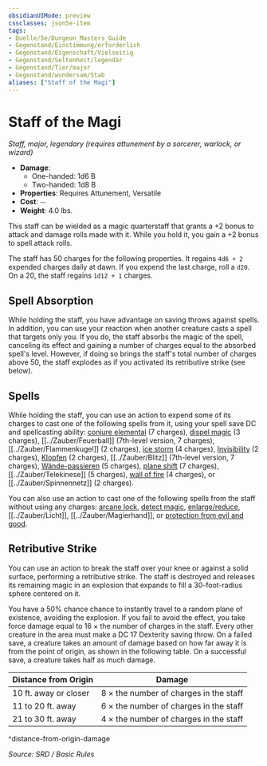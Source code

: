```yaml
---
obsidianUIMode: preview
cssclasses: json5e-item
tags:
- Quelle/5e/Dungeon_Masters_Guide
- Gegenstand/Einstimmung/erforderlich
- Gegenstand/Eigenschaft/Vielseitig
- Gegenstand/Seltenheit/legendär
- Gegenstand/Tier/major
- Gegenstand/wundersam/Stab
aliases: ["Staff of the Magi"]
---
```

# Staff of the Magi
*Staff, major, legendary (requires attunement by a sorcerer, warlock, or wizard)*  

- **Damage**:
  - One-handed: 1d6 B
  - Two-handed: 1d8 B
- **Properties**: Requires Attunement, Versatile
- **Cost**: ⏤
- **Weight**: 4.0 lbs.

This staff can be wielded as a magic quarterstaff that grants a +2 bonus to attack and damage rolls made with it. While you hold it, you gain a +2 bonus to spell attack rolls.

The staff has 50 charges for the following properties. It regains `4d6 + 2` expended charges daily at dawn. If you expend the last charge, roll a `d20`. On a 20, the staff regains `1d12 + 1` charges.

## Spell Absorption

While holding the staff, you have advantage on saving throws against spells. In addition, you can use your reaction when another creature casts a spell that targets only you. If you do, the staff absorbs the magic of the spell, canceling its effect and gaining a number of charges equal to the absorbed spell's level. However, if doing so brings the staff's total number of charges above 50, the staff explodes as if you activated its retributive strike (see below).

## Spells

While holding the staff, you can use an action to expend some of its charges to cast one of the following spells from it, using your spell save DC and spellcasting ability: [conjure elemental](../Zauber/Elementar-beschwören.md) (7 charges), [dispel magic](Magie%20bannen.md) (3 charges), [[../Zauber/Feuerball]] (7th-level version, 7 charges), [[../Zauber/Flammenkugel]] (2 charges), [ice storm](../Zauber/Eissturm.md) (4 charges), [Invisibility](Verschiedenes/Archiv/DND/Archiv/Wiki/Invisibility.md) (2 charges), [Klopfen](../Zauber/Klopfen.md) (2 charges), [[../Zauber/Blitz]] (7th-level version, 7 charges), [Wände-passieren](../Zauber/Wände-passieren.md) (5 charges), [plane shift](../Zauber/Ebenenwechsel.md) (7 charges), [[../Zauber/Telekinese]] (5 charges), [wall of fire](../Zauber/Feuerwand.md) (4 charges), or [[../Zauber/Spinnennetz]] (2 charges).

You can also use an action to cast one of the following spells from the staff without using any charges: [arcane lock](Arkanes%20Schloss.md), [detect magic](Magie%20entdecken.md), [enlarge/reduce](../Zauber/Vergrößern-Verkleinern.md), [[../Zauber/Licht]], [[../Zauber/Magierhand]], or [protection from evil and good](../Zauber/Schutz-vor-Gut-und-Böse.md).

## Retributive Strike

You can use an action to break the staff over your knee or against a solid surface, performing a retributive strike. The staff is destroyed and releases its remaining magic in an explosion that expands to fill a 30-foot-radius sphere centered on it.

You have a 50% chance chance to instantly travel to a random plane of existence, avoiding the explosion. If you fail to avoid the effect, you take force damage equal to 16 × the number of charges in the staff. Every other creature in the area must make a DC 17 Dexterity saving throw. On a failed save, a creature takes an amount of damage based on how far away it is from the point of origin, as shown in the following table. On a successful save, a creature takes half as much damage.

| Distance from Origin | Damage |
|----------------------|--------|
| 10 ft. away or closer | 8 × the number of charges in the staff |
| 11 to 20 ft. away | 6 × the number of charges in the staff |
| 21 to 30 ft. away | 4 × the number of charges in the staff |
^distance-from-origin-damage

*Source: SRD / Basic Rules*